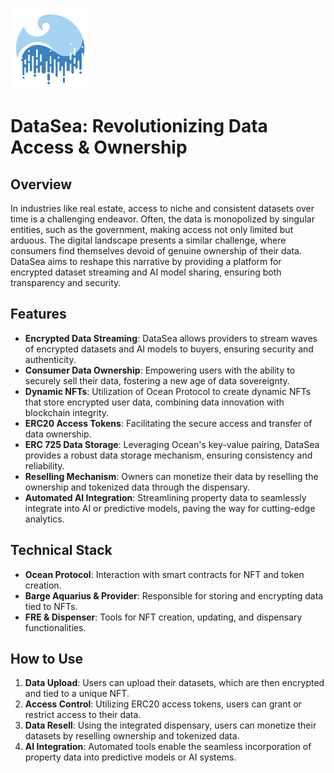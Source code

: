 <img src="./src/assets/icon.png" height="130px"></img>

# DataSea: Revolutionizing Data Access & Ownership

## Overview

In industries like real estate, access to niche and consistent datasets over time is a challenging endeavor. Often, the data is monopolized by singular entities, such as the government, making access not only limited but arduous. The digital landscape presents a similar challenge, where consumers find themselves devoid of genuine ownership of their data. DataSea aims to reshape this narrative by providing a platform for encrypted dataset streaming and AI model sharing, ensuring both transparency and security.

## Features

- **Encrypted Data Streaming**: DataSea allows providers to stream waves of encrypted datasets and AI models to buyers, ensuring security and authenticity.
- **Consumer Data Ownership**: Empowering users with the ability to securely sell their data, fostering a new age of data sovereignty.
- **Dynamic NFTs**: Utilization of Ocean Protocol to create dynamic NFTs that store encrypted user data, combining data innovation with blockchain integrity.
- **ERC20 Access Tokens**: Facilitating the secure access and transfer of data ownership.
- **ERC 725 Data Storage**: Leveraging Ocean's key-value pairing, DataSea provides a robust data storage mechanism, ensuring consistency and reliability.
- **Reselling Mechanism**: Owners can monetize their data by reselling the ownership and tokenized data through the dispensary.
- **Automated AI Integration**: Streamlining property data to seamlessly integrate into AI or predictive models, paving the way for cutting-edge analytics.

## Technical Stack

- **Ocean Protocol**: Interaction with smart contracts for NFT and token creation.
- **Barge Aquarius & Provider**: Responsible for storing and encrypting data tied to NFTs.
- **FRE & Dispenser**: Tools for NFT creation, updating, and dispensary functionalities.

## How to Use

1. **Data Upload**: Users can upload their datasets, which are then encrypted and tied to a unique NFT.
2. **Access Control**: Utilizing ERC20 access tokens, users can grant or restrict access to their data.
3. **Data Resell**: Using the integrated dispensary, users can monetize their datasets by reselling ownership and tokenized data.
4. **AI Integration**: Automated tools enable the seamless incorporation of property data into predictive models or AI systems.



